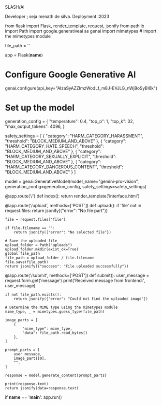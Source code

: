 SLASH/AI

Developer ; seja menath de silva.
Deployment :2023

from flask import Flask, render_template, request, jsonify
from pathlib import Path
import google.generativeai as genai
import mimetypes  # Import the mimetypes module

file_path = ''

app = Flask(__name__)

# Configure Google Generative AI
genai.configure(api_key="AIzaSyAZZImzWodLf_m8J-EVJLG_nWjBoSyBI6k")

# Set up the model
generation_config = {
    "temperature": 0.4,
    "top_p": 1,
    "top_k": 32,
    "max_output_tokens": 4096,
}

safety_settings = [
    {
        "category": "HARM_CATEGORY_HARASSMENT",
        "threshold": "BLOCK_MEDIUM_AND_ABOVE"
    },
    {
        "category": "HARM_CATEGORY_HATE_SPEECH",
        "threshold": "BLOCK_MEDIUM_AND_ABOVE"
    },
    {
        "category": "HARM_CATEGORY_SEXUALLY_EXPLICIT",
        "threshold": "BLOCK_MEDIUM_AND_ABOVE"
    },
    {
        "category": "HARM_CATEGORY_DANGEROUS_CONTENT",
        "threshold": "BLOCK_MEDIUM_AND_ABOVE"
    }
]

model = genai.GenerativeModel(model_name="gemini-pro-vision",
                              generation_config=generation_config,
                              safety_settings=safety_settings)

@app.route('/')
def index():
    return render_template('interface.html')

@app.route('/upload', methods=['POST'])
def upload():
    if 'file' not in request.files:
        return jsonify({"error": "No file part"})

    file = request.files['file']

    if file.filename == '':
        return jsonify({"error": "No selected file"})

    # Save the uploaded file
    upload_folder = Path("uploads")
    upload_folder.mkdir(exist_ok=True)
    global file_path
    file_path = upload_folder / file.filename
    file.save(file_path)
    return jsonify({"success": "File uploaded successfully"})

@app.route('/submit', methods=['POST'])
def submit():
    user_message = request.form.get('message')
    print('Received message from frontend:', user_message)

    if not file_path.exists():
        return jsonify({"error": "Could not find the uploaded image"})

    # Determine the MIME type using the mimetypes module
    mime_type, _ = mimetypes.guess_type(file_path)

    image_parts = [
        {
            "mime_type": mime_type,
            "data": file_path.read_bytes()
        },
    ]

    prompt_parts = [
        user_message,
        image_parts[0],
        "",
    ]

    response = model.generate_content(prompt_parts)

    print(response.text)
    return jsonify(data=response.text)

if __name__ == '__main__':
    app.run()